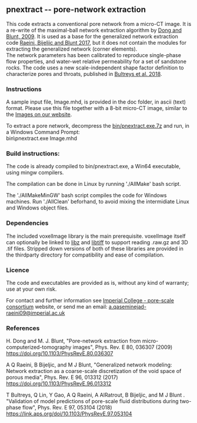 ﻿##  pnextract -- pore-network extraction

This code extracts a conventional pore network from a micro-CT image.
It is a re-write of the maximal-ball network extraction algorithm by 
[Dong and Blunt, 2009]. 
It is used as a base for the generalized network extraction code 
[Raeini, Bijeljic and Blunt 2017], but it does not contain the modules
for extracting the generalized network (corner elements).   
The network parameters has been calibrated to reproduce single-phase flow 
properties, and water-wet relative permeability for a set of sandstone rocks.
The code uses a new scale-independent shape factor definition to characterize
pores and throats, published in [Bultreys et al. 2018].



### Instructions
A sample input file, Image.mhd, is provided in the doc folder, in ascii 
(text) format. Please use this file together with a 8-bit micro-CT 
image, similar to the [Images on our website].

To extract a pore network, decompress the [bin/pnextract.exe.7z](bin/pnextract.exe.7z) 
and run, in a Windows Command Prompt:   
   bin\pnextract.exe  Image.mhd

###  Build instructions:
The code is already compiled to bin/pnextract.exe, a Win64 executable, using mingw compilers.

The compilation can be done in Linux by running './AllMake' bash script.

The './AllMakeMinGW' bash script compiles the code for Windows machines.
Run './AllClean' beforhand, to avoid mixing the intermidiate Linux and Windows object files.

###  Dependencies
The included voxelImage library  is the main prerequisite. 
voxelImage itself can optionally be linked to [libz] and [libtiff] to support
reading .raw.gz and 3D .tif files. 
Stripped down versions of both of these libraries are provided in the 
thirdparty directory for compatibility and ease of compilation.

###  Licence

The code and executables are provided as is, without any kind of warranty;
use at your own risk.

For contact and further information see [Imperial College - pore-scale consortium] website,
or send me an email:   a.qaseminejad-raeini09@imperial.ac.uk


### References

H. Dong and M. J. Blunt, "Pore-network extraction from micro-computerized-tomography images",  Phys. Rev. E 80, 036307 (2009) 
https://doi.org/10.1103/PhysRevE.80.036307

A Q Raeini, B Bijeljic, and M J Blunt, "Generalized network modeling: Network extraction as a coarse-scale discretization of the void space of porous media", Phys. Rev. E 96, 013312  (2017)
https://doi.org/10.1103/PhysRevE.96.013312

T Bultreys, Q Lin, Y Gao, A Q Raeini, A AlRatrout, B Bijeljic, and M J Blunt . "Validation of model predictions of pore-scale fluid distributions during two-phase flow", Phys. Rev. E 97, 053104 (2018) 
https://link.aps.org/doi/10.1103/PhysRevE.97.053104


[Images on our website]: http://www.imperial.ac.uk/earth-science/research/research-groups/perm/research/pore-scale-modelling/micro-ct-images-and-networks/
[Imperial College - pore-scale consortium]: http://www.imperial.ac.uk/earth-science/research/research-groups/perm/research/pore-scale-modelling
[Bultreys et al. 2018]: https://link.aps.org/doi/10.1103/PhysRevE.97.053104
[Raeini, Bijeljic and Blunt 2017]: https://doi.org/10.1103/PhysRevE.96.013312
[Dong and Blunt, 2009]: https://doi.org/10.1103/PhysRevE.80.036307
[libtiff]: https://gitlab.com/libtiff/libtiff
[libz]: https://github.com/madler/zlib
